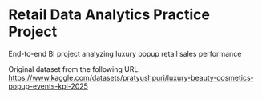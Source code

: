 # Retail Data Analytics Practice Project
End-to-end BI project analyzing luxury popup retail sales performance

Original dataset from the following URL:
https://www.kaggle.com/datasets/pratyushpuri/luxury-beauty-cosmetics-popup-events-kpi-2025
